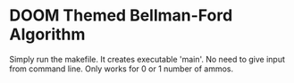 # DOOM Themed Bellman-Ford Algorithm

Simply run the makefile. It creates executable 'main'. No need to give input from command line.
Only works for 0 or 1 number of ammos. 
